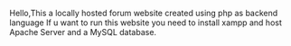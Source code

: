 Hello,This a locally hosted forum website created using php as backend language
If u want to run this website you need to install xampp and host Apache Server and a MySQL database.



